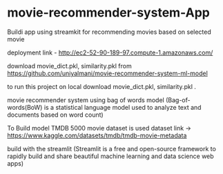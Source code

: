 # movie-recommender-system-App
Buildi app using streamkit for recommending movies based on selected movie

deployment link - http://ec2-52-90-189-97.compute-1.amazonaws.com/

download movie_dict.pkl, similarity.pkl from https://github.com/uniyalmani/movie-recommender-system-ml-model

to run this project on local download movie_dict.pkl, similarity.pkl .

movie recommender system using bag of words model (Bag-of-words(BoW) is a statistical language model used to analyze text and documents based on word count)

To Build model TMDB 5000 movie dataset is used dataset link -> https://www.kaggle.com/datasets/tmdb/tmdb-movie-metadata 

build with the streamlit (Streamlit is a free and open-source framework to rapidly build and share beautiful machine learning and data science web apps)
